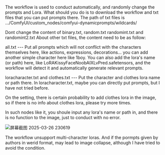The workflow is used to conduct automatically, and randomly change the prompts and Lora.
What should you do is to download the workflow and txt files that you can put prompts there.
The path of txt files is .../ComfyUI/custom_nodes/comfyui-dynamicprompts/wildcards/

Dont change the content of binary.txt, random.txt randomint.txt and randomint2.txt
About other txt files, the content need to be as follow:

all.txt --- Put all  prompts which  will not conflict with the characters themselves here, like actions, expressions, decorations... you can add another simple character here like 1boy.
You can also add the lora's name (or path) here, like LoRAKissyFaceNoobAIXLvPred.safetensors, and the workflow will detect it and automatically generate relevant prompts.

loracharacter.txt and clothes.txt --- Put the character and clothes lora name or path there. In loracharacter.txt, maybe you can directly put prompts, but I have not tried before.

On the setting, there is certain probability to add clothes lora in the image, so if there is no info about clothes lora, please try more times.

In such nodes like it, you shoule input any lora's name or path in, and there is no function to the image, just to conduct with no error.

![屏幕截图 2025-03-26 230619](https://github.com/user-attachments/assets/74c30f94-573c-4ffc-96d3-65ed8b591014)

The workflow unsupport multi-character loras. And if the pormpts given by authors in werid format, may lead to image collapse, although I have tried to avoid the condition.

